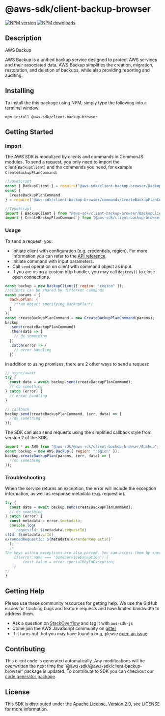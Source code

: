 # @aws-sdk/client-backup-browser

[![NPM version](https://img.shields.io/npm/v/@aws-sdk/client-backup-browser/preview.svg)](https://www.npmjs.com/package/@aws-sdk/client-backup-browser)
[![NPM downloads](https://img.shields.io/npm/dm/@aws-sdk/client-backup-browser.svg)](https://www.npmjs.com/package/@aws-sdk/client-backup-browser)

## Description

<fullname>AWS Backup</fullname> <p>AWS Backup is a unified backup service designed to protect AWS services and their associated data. AWS Backup simplifies the creation, migration, restoration, and deletion of backups, while also providing reporting and auditing.</p>

## Installing

To install the this package using NPM, simply type the following into a terminal window:

```
npm install @aws-sdk/client-backup-browser
```

## Getting Started

### Import

The AWS SDK is modulized by clients and commands in CommonJS modules. To send a request, you only need to import the client(`BackupClient`) and the commands you need, for example `CreateBackupPlanCommand`:

```javascript
//JavaScript
const { BackupClient } = require("@aws-sdk/client-backup-browser/BackupClient");
const {
  CreateBackupPlanCommand
} = require("@aws-sdk/client-backup-browser/commands/CreateBackupPlanCommand");
```

```javascript
//TypeScript
import { BackupClient } from "@aws-sdk/client-backup-browser/BackupClient";
import { CreateBackupPlanCommand } from "@aws-sdk/client-backup-browser/commands/CreateBackupPlanCommand";
```

### Usage

To send a request, you:

- Initiate client with configuration (e.g. credentials, region). For more information you can refer to the [API reference][].
- Initiate command with input parameters.
- Call `send` operation on client with command object as input.
- If you are using a custom http handler, you may call `destroy()` to close open connections.

```javascript
const backup = new BackupClient({ region: "region" });
//clients can be shared by different commands
const params = {
  BackupPlan: {
    /**an object specifying BackupPlan*/
  }
};
const createBackupPlanCommand = new CreateBackupPlanCommand(params);
backup
  .send(createBackupPlanCommand)
  .then(data => {
    // do something
  })
  .catch(error => {
    // error handling
  });
```

In addition to using promises, there are 2 other ways to send a request:

```javascript
// async/await
try {
  const data = await backup.send(createBackupPlanCommand);
  // do something
} catch (error) {
  // error handling
}
```

```javascript
// callback
backup.send(createBackupPlanCommand, (err, data) => {
  //do something
});
```

The SDK can also send requests using the simplified callback style from version 2 of the SDK.

```javascript
import * as AWS from "@aws-sdk/@aws-sdk/client-backup-browser/Backup";
const backup = new AWS.Backup({ region: "region" });
backup.createBackupPlan(params, (err, data) => {
  //do something
});
```

### Troubleshooting

When the service returns an exception, the error will include the exception information, as well as response metadata (e.g. request id).

```javascript
try {
  const data = await backup.send(createBackupPlanCommand);
  // do something
} catch (error) {
  const metadata = error.$metadata;
  console.log(
    `requestId: ${metadata.requestId}
cfId: ${metadata.cfId}
extendedRequestId: ${metadata.extendedRequestId}`
  );
  /*
The keys within exceptions are also parsed. You can access them by specifying exception names:
    if(error.name === 'SomeServiceException') {
        const value = error.specialKeyInException;
    }
*/
}
```

## Getting Help

Please use these community resources for getting help. We use the GitHub issues for tracking bugs and feature requests and have limited bandwidth to address them.

- Ask a question on [StackOverflow](https://stackoverflow.com/questions/tagged/aws-sdk-js) and tag it with `aws-sdk-js`
- Come join the AWS JavaScript community on [gitter](https://gitter.im/aws/aws-sdk-js-v3)
- If it turns out that you may have found a bug, please [open an issue](https://github.com/aws/aws-sdk-js-v3/issues)

## Contributing

This client code is generated automatically. Any modifications will be overwritten the next time the `@aws-sdk/@aws-sdk/client-backup-browser' package is updated. To contribute to SDK you can checkout our [code generator package][].

## License

This SDK is distributed under the
[Apache License, Version 2.0](http://www.apache.org/licenses/LICENSE-2.0),
see LICENSE for more information.

[code generator package]: https://github.com/aws/aws-sdk-js-v3/tree/master/packages/service-types-generator
[api reference]: https://docs.aws.amazon.com/AWSJavaScriptSDK/latest/
